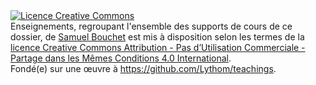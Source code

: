 <a rel="license" href="http://creativecommons.org/licenses/by-nc-sa/4.0/">
<img alt="Licence Creative Commons" style="border-width:0" src="https://i.creativecommons.org/l/by-nc-sa/4.0/88x31.png" /></a>
<br />
<span xmlns:dct="http://purl.org/dc/terms/" property="dct:title">Enseignements</span>, regroupant l'ensemble des supports de cours de ce dossier,  de <a xmlns:cc="http://creativecommons.org/ns#" href="https://github.com/Lythom/formation-api-html5-css3/" property="cc:attributionName" rel="cc:attributionURL">Samuel Bouchet</a> est mis à disposition selon les termes de la <a rel="license" href="http://creativecommons.org/licenses/by-nc-sa/4.0/">licence Creative Commons Attribution - Pas d’Utilisation Commerciale - Partage dans les Mêmes Conditions 4.0 International</a>.
<br />
Fondé(e) sur une œuvre à <a xmlns:dct="http://purl.org/dc/terms/" href="https://github.com/Lythom/teachings" rel="dct:source">https://github.com/Lythom/teachings</a>.
